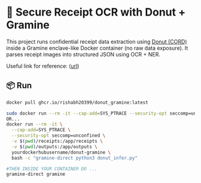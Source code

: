 # 🔐 Secure Receipt OCR with Donut + Gramine

This project runs confidential receipt data extraction using [Donut (CORD)](https://github.com/clovaai/donut) inside a Gramine enclave-like Docker container (no raw data exposure). It parses receipt images into structured JSON using OCR + NER.

Useful link for reference:
([url](https://gramine.readthedocs.io/en/latest/tutorials/pytorch/index.html))
## 📦 Run

```bash
docker pull ghcr.io/rishabh20399/donut_gramine:latest

sudo docker run --rm -it --cap-add=SYS_PTRACE --security-opt seccomp=unconfined --entrypoint /bin/bash donut-gramine-final
OR...
docker run --rm -it \
  --cap-add=SYS_PTRACE \
  --security-opt seccomp=unconfined \
  -v $(pwd)/receipts:/app/receipts \
  -v $(pwd)/outputs:/app/outputs \
  yourdockerhubusername/donut-gramine \
  bash -c "gramine-direct python3 donut_infer.py"

#THEN INSIDE YOUR CONTAINER DO ...
gramine-direct gramine
